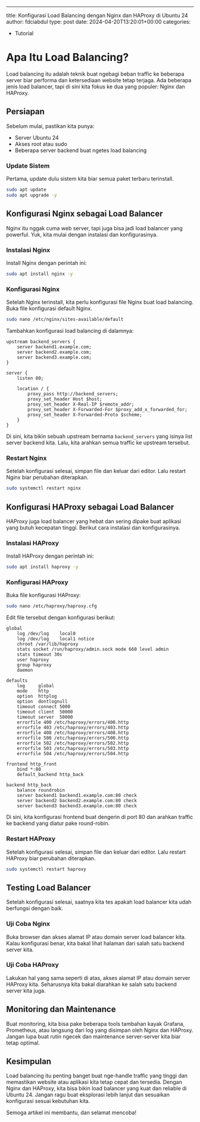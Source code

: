 ---
title: Konfigurasi Load Balancing dengan Nginx dan HAProxy di Ubuntu 24
author: fdciabdul
type: post
date: 2024-04-20T13:20:01+00:00
categories:
  - Tutorial

# Apa Itu Load Balancing?

Load balancing itu adalah teknik buat ngebagi beban traffic ke beberapa server biar performa dan ketersediaan website tetap terjaga. Ada beberapa jenis load balancer, tapi di sini kita fokus ke dua yang populer: Nginx dan HAProxy.

## Persiapan

Sebelum mulai, pastikan kita punya:
- Server Ubuntu 24
- Akses root atau sudo
- Beberapa server backend buat ngetes load balancing

### Update Sistem

Pertama, update dulu sistem kita biar semua paket terbaru terinstall.

```sh
sudo apt update
sudo apt upgrade -y
```

## Konfigurasi Nginx sebagai Load Balancer

Nginx itu nggak cuma web server, tapi juga bisa jadi load balancer yang powerful. Yuk, kita mulai dengan instalasi dan konfigurasinya.

### Instalasi Nginx

Install Nginx dengan perintah ini:

```sh
sudo apt install nginx -y
```

### Konfigurasi Nginx

Setelah Nginx terinstall, kita perlu konfigurasi file Nginx buat load balancing. Buka file konfigurasi default Nginx.

```sh
sudo nano /etc/nginx/sites-available/default
```

Tambahkan konfigurasi load balancing di dalamnya:

```nginx
upstream backend_servers {
    server backend1.example.com;
    server backend2.example.com;
    server backend3.example.com;
}

server {
    listen 80;

    location / {
        proxy_pass http://backend_servers;
        proxy_set_header Host $host;
        proxy_set_header X-Real-IP $remote_addr;
        proxy_set_header X-Forwarded-For $proxy_add_x_forwarded_for;
        proxy_set_header X-Forwarded-Proto $scheme;
    }
}
```

Di sini, kita bikin sebuah upstream bernama `backend_servers` yang isinya list server backend kita. Lalu, kita arahkan semua traffic ke upstream tersebut.

### Restart Nginx

Setelah konfigurasi selesai, simpan file dan keluar dari editor. Lalu restart Nginx biar perubahan diterapkan.

```sh
sudo systemctl restart nginx
```

## Konfigurasi HAProxy sebagai Load Balancer

HAProxy juga load balancer yang hebat dan sering dipake buat aplikasi yang butuh kecepatan tinggi. Berikut cara instalasi dan konfigurasinya.

### Instalasi HAProxy

Install HAProxy dengan perintah ini:

```sh
sudo apt install haproxy -y
```

### Konfigurasi HAProxy

Buka file konfigurasi HAProxy:

```sh
sudo nano /etc/haproxy/haproxy.cfg
```

Edit file tersebut dengan konfigurasi berikut:

```haproxy
global
    log /dev/log    local0
    log /dev/log    local1 notice
    chroot /var/lib/haproxy
    stats socket /run/haproxy/admin.sock mode 660 level admin
    stats timeout 30s
    user haproxy
    group haproxy
    daemon

defaults
    log     global
    mode    http
    option  httplog
    option  dontlognull
    timeout connect 5000
    timeout client  50000
    timeout server  50000
    errorfile 400 /etc/haproxy/errors/400.http
    errorfile 403 /etc/haproxy/errors/403.http
    errorfile 408 /etc/haproxy/errors/408.http
    errorfile 500 /etc/haproxy/errors/500.http
    errorfile 502 /etc/haproxy/errors/502.http
    errorfile 503 /etc/haproxy/errors/503.http
    errorfile 504 /etc/haproxy/errors/504.http

frontend http_front
    bind *:80
    default_backend http_back

backend http_back
    balance roundrobin
    server backend1 backend1.example.com:80 check
    server backend2 backend2.example.com:80 check
    server backend3 backend3.example.com:80 check
```

Di sini, kita konfigurasi frontend buat dengerin di port 80 dan arahkan traffic ke backend yang diatur pake round-robin.

### Restart HAProxy

Setelah konfigurasi selesai, simpan file dan keluar dari editor. Lalu restart HAProxy biar perubahan diterapkan.

```sh
sudo systemctl restart haproxy
```

## Testing Load Balancer

Setelah konfigurasi selesai, saatnya kita tes apakah load balancer kita udah berfungsi dengan baik.

### Uji Coba Nginx

Buka browser dan akses alamat IP atau domain server load balancer kita. Kalau konfigurasi benar, kita bakal lihat halaman dari salah satu backend server kita.

### Uji Coba HAProxy

Lakukan hal yang sama seperti di atas, akses alamat IP atau domain server HAProxy kita. Seharusnya kita bakal diarahkan ke salah satu backend server kita juga.

## Monitoring dan Maintenance

Buat monitoring, kita bisa pake beberapa tools tambahan kayak Grafana, Prometheus, atau langsung dari log yang disimpan oleh Nginx dan HAProxy. Jangan lupa buat rutin ngecek dan maintenance server-server kita biar tetap optimal.

## Kesimpulan

Load balancing itu penting banget buat nge-handle traffic yang tinggi dan memastikan website atau aplikasi kita tetap cepat dan tersedia. Dengan Nginx dan HAProxy, kita bisa bikin load balancer yang kuat dan reliable di Ubuntu 24. Jangan ragu buat eksplorasi lebih lanjut dan sesuaikan konfigurasi sesuai kebutuhan kita.

Semoga artikel ini membantu, dan selamat mencoba!
